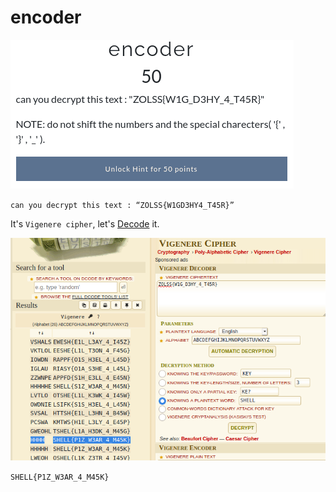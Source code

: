 # encoder

![](img/chal.png)

`can you decrypt this text : “ZOLSS{W1GD3HY4_T45R}” `

It's `Vigenere cipher`, let's [Decode](https://www.dcode.fr/vigenere-cipher) it.

![](img/flag.png)

```SHELL{P1Z_W3AR_4_M45K}```

